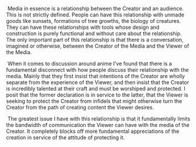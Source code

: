 ​	Media in essence is a relationship between the Creator and an audience. This is not strictly defined. People can have this relationship with unmade goods like sunsets, formations of tree growths, the biology of creatures. They can have these relationships with tools whose design and construction is purely functional and without care about the relationship. The only important part of this relationship is that there is a conversation, imagined or otherwise, between the Creator of the Media and the Viewer of the Media.

​	When it comes to discussion around anime I've found that there is a fundamental disconnect with how people discuss their relationship with the media. Mainly that they first insist that intentions of the Creator are wholly separate from the experience of the Viewer, and then insist that the Creator is incredibly talented at their craft and must be worshiped and protected. I posit that the former declaration is in service to the latter, that the Viewer is seeking to protect the Creator from infidels that might otherwise turn the Creator from the path of creating content the Viewer desires.

​	The greatest issue I have with this relationship is that it fundamentally limits the bandwidth of communication the Viewer can have with the media of the Creator. It completely blocks off more fundamental appreciations of the creation in service of the attitude of protecting it. 